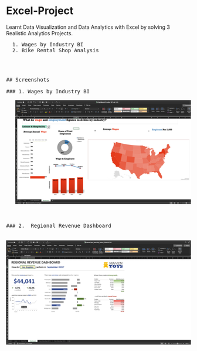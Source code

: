 # Excel-Project 

Learnt Data Visualization and Data Analytics with Excel by solving 3 Realistic Analytics Projects.

  <pre>
  1. Wages by Industry BI
  2. Bike Rental Shop Analysis           




## Screenshots

### 1. Wages by Industry BI 
    
   <img src = "https://github.com/Trencio/Excel-Project/blob/main/Wages%20by%20Industry%20Analysis%20.png"/>



### 2.  Regional Revenue Dashboard


<img src = "https://github.com/Trencio/Excel-Project/blob/main/Regional%20Revenue%20Dashboard.png" />
